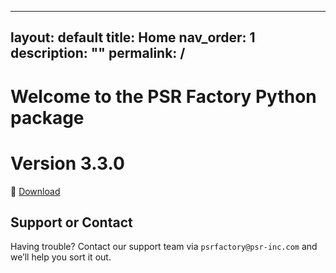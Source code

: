 
---
layout: default
title: Home
nav_order: 1
description: ""
permalink: /
---

# Welcome to the PSR Factory Python package


# Version 3.3.0

🔗 [Download](https://www.psr-inc.com/app/link/?t=d&f=factory_python-3.3.0-windows-x64-774c1f3-release.zip)


## Support or Contact

Having trouble? Contact our support team via `psrfactory@psr-inc.com` and we’ll help you sort it out.
